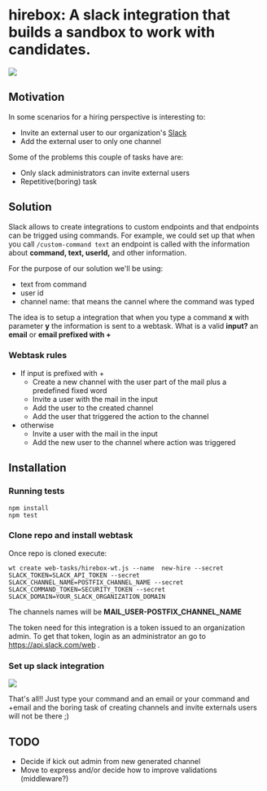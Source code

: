 # hirebox: A slack integration that builds a sandbox to work with candidates.
![](https://api.travis-ci.org/n4ch03/hirebox.svg?branch=master)

## Motivation

In some scenarios for a hiring perspective is interesting to:
* Invite an external user to our organization's [Slack](http://www.slack.com)
* Add the external user to only one channel

Some of the problems this couple of tasks have are:
* Only slack administrators can invite external users
* Repetitive(boring) task


## Solution

Slack allows to create integrations to custom endpoints and that endpoints can be trigged using commands. For example, we could set up that when you call `/custom-command text` an endpoint is called with the information about **command, text, userId,** and other information.

For the purpose of our solution we'll be using:
* text from command
* user id
* channel name: that means the cannel where the command was typed

The idea is to setup a integration that when you type a command **x** with parameter **y** the information is sent to a webtask. What is a valid **input?** an **email** or **email prefixed with +**

### Webtask rules
* If input is prefixed with +
  * Create a new channel with the user part of the mail plus a predefined fixed word
  * Invite a user with the mail in the input
  * Add the user to the created channel
  * Add the user that triggered the action to the channel
* otherwise
  * Invite a user with the mail in the input
  * Add the new user to the channel where action was triggered


## Installation

### Running tests

```
npm install
npm test
```

### Clone repo and install webtask

Once repo is cloned execute:
```
wt create web-tasks/hirebox-wt.js --name  new-hire --secret SLACK_TOKEN=SLACK_API_TOKEN --secret SLACK_CHANNEL_NAME=POSTFIX_CHANNEL_NAME --secret SLACK_COMMAND_TOKEN=SECURITY_TOKEN --secret SLACK_DOMAIN=YOUR_SLACK_ORGANIZATION_DOMAIN
```
The channels names will be **MAIL_USER-POSTFIX_CHANNEL_NAME**

The token need for this integration is a token issued to an organization admin. To get that token, login as an administrator an go to https://api.slack.com/web .

### Set up slack integration
![](https://dl.dropboxusercontent.com/u/3835331/hirebox-slack.gif)

That's all!! Just type your command and an email or your command and +email and the boring task of creating channels and invite externals users will not be there ;)

## TODO
* Decide if kick out admin from new generated channel
* Move to express and/or decide how to improve validations (middleware?)
